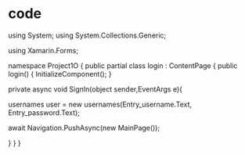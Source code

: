 # code
using System;
using System.Collections.Generic;

using Xamarin.Forms;

namespace Project1O
{
public partial class login : ContentPage
{
public login()
{
InitializeComponent();
}

private async void SignIn(object sender,EventArgs e){

usernames user = new usernames(Entry_username.Text, Entry_password.Text);

await Navigation.PushAsync(new MainPage());

}
}
}
